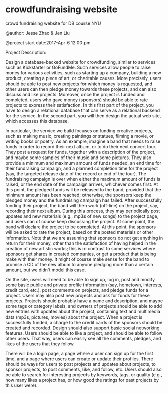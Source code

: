 # crowdfundraising website
crowd fundraising website for DB course NYU

@author: Jesse Zhao & Jen Liu

@project start date:2017-Apr-6 12:00 pm

Project Description:

Design a database-backed website for crowdfunding, similar to services such as Kickstarter or GoFundMe. Such services allow people to raise money for various activities, such as starting up a company, building a new product, creating a piece of art, or charitable causes. More precisely, users should be able to post new projects for which money is requested, and other users can then pledge money towards these projects, and can also discuss and like projects. Moreover, once the project is funded and completed, users who gave money (sponsors) should be able to rate projects to express their satisfaction. In this first part of the project, you have to design a relational database that can serve as a relational backend for the service. In the second part, you will then design the actual web site, which accesses this database.

In particular, the service we build focuses on funding creative projects, such as making music, creating paintings or statues, filming a movie, or writing books or poetry. As an example, imagine a band that needs to raise funds in order to record their next album, or to do their next concert tour. They post a request for funds, together with a description of the project, and maybe some samples of their music and some pictures. They also provide a minimum and maximum amount of funds needed, an end time for their fundraising campaign, and a planned completion time for the project (say, the targeted release date of the record or end of the tour). The fundraising campaign is over when either the maximum amount of funds is raised, or the end date of the campaign arrives, whichever comes first. At this point, the pledged funds will be released to the band, provided that the minimum amount has been reached; otherwise, the sponsors keep the pledged money and the fundraising campaign has failed. After successfully funding their project, the band will then work (off-line) on the project, say, recording their next album. During this process, they may periodically post updates and new materials (e.g., mp3s of new songs) to the project page, and users can of course keep discussing the project. At some point, the band will declare the project to be completed. At this point, the sponsors will be asked to rate the project, based on the posted materials or other information. Note that we are assuming that sponsors do not get anything in return for their money, other than the satisfaction of having helped in the creation of new artistic works; this is in contrast to some services where sponsors get shares in created companies, or get a product that is being make with their money. It might of course make sense for the band to promise a CD of the new album to anyone pledging more than a certain amount, but we didn't model this case.

On the site, users will need to be able to sign up, log in, post and modify some basic public and private profile information (say, hometown, interests, credit card, etc.), post comments on projects, and pledge funds for a project. Users may also post new projects and ask for funds for these projects. Projects should probably have a name and description, and maybe some tags or category labels, and owners of projects should be able to add new entries with updates about the project, containing text and multimedia data (mp3s, pictures, movies) about the project. When a project is successfully funded, a charge to the credit cards of the sponsors should be created and recorded. Design should also support basic social networking features. Users should be able to like a project, and should be able to follow other users. That way, users can easily see all the comments, pledges, and likes of the users that they follow.

There will be a login page, a page where a user can sign up for the first time, and a page where users can create or update their profiles. There should be ways for users to post projects and updates about projects, to sponsor projects, to post comments, like, and follow, etc. Users should also be able to search for interesting projects by keywords, tags, or quality (e.g., how many likes a project has, or how good the ratings for past projects by this user were).
